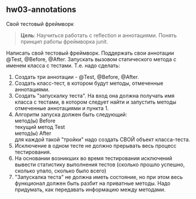 ## hw03-annotations

Свой тестовый фреймворк

>**Цель**: Научиться работать с reflection и аннотациями. Понять принцип работы фреймворка junit.

Написать свой тестовый фреймворк.
Поддержать свои аннотации @Test, @Before, @After.
Запускать вызовом статического метода с именем класса с тестами.
Т.е. надо сделать:
1) Создать три аннотации - @Test, @Before, @After.
2) Создать класс-тест, в котором будут методы, отмеченные аннотациями.
3) Создать "запускалку теста". На вход она должна получать имя класса с тестами, в котором следует найти и запустить методы отмеченные аннотациями и пункта 1.
4) Алгоритм запуска должен быть следующий:  
   метод(ы) Before  
   текущий метод Test  
   метод(ы) After  
   для каждой такой "тройки" надо создать СВОЙ объект класса-теста.
5) Исключение в одном тесте не должно прерывать весь процесс тестирования.
6) На основании возникших во время тестирования исключений вывести статистику выполнения тестов (сколько прошло успешно, сколько упало, сколько было всего)
7) "Запускалка теста" не должна иметь состояние, но при этом весь функционал должен быть разбит на приватные методы.
   Надо придумать, как передавать информацию между методами.
